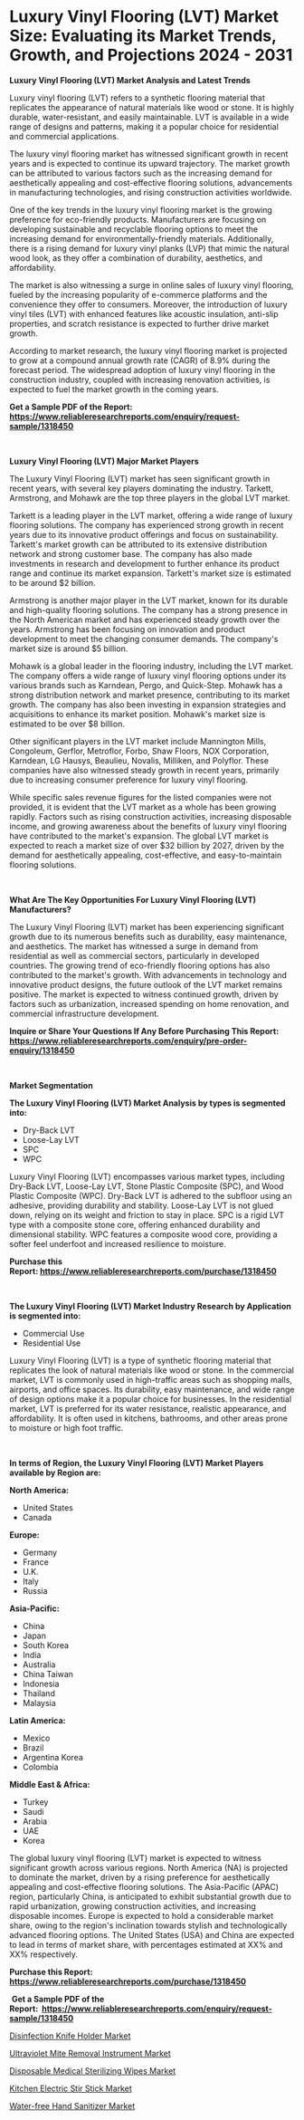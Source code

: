 <p><h1>Luxury Vinyl Flooring (LVT) Market Size: Evaluating its Market Trends, Growth, and Projections 2024 - 2031</h1></p><p><strong>Luxury Vinyl Flooring (LVT) Market Analysis and Latest Trends</strong></p>
<p><p>Luxury vinyl flooring (LVT) refers to a synthetic flooring material that replicates the appearance of natural materials like wood or stone. It is highly durable, water-resistant, and easily maintainable. LVT is available in a wide range of designs and patterns, making it a popular choice for residential and commercial applications.</p><p>The luxury vinyl flooring market has witnessed significant growth in recent years and is expected to continue its upward trajectory. The market growth can be attributed to various factors such as the increasing demand for aesthetically appealing and cost-effective flooring solutions, advancements in manufacturing technologies, and rising construction activities worldwide.</p><p>One of the key trends in the luxury vinyl flooring market is the growing preference for eco-friendly products. Manufacturers are focusing on developing sustainable and recyclable flooring options to meet the increasing demand for environmentally-friendly materials. Additionally, there is a rising demand for luxury vinyl planks (LVP) that mimic the natural wood look, as they offer a combination of durability, aesthetics, and affordability.</p><p>The market is also witnessing a surge in online sales of luxury vinyl flooring, fueled by the increasing popularity of e-commerce platforms and the convenience they offer to consumers. Moreover, the introduction of luxury vinyl tiles (LVT) with enhanced features like acoustic insulation, anti-slip properties, and scratch resistance is expected to further drive market growth.</p><p>According to market research, the luxury vinyl flooring market is projected to grow at a compound annual growth rate (CAGR) of 8.9% during the forecast period. The widespread adoption of luxury vinyl flooring in the construction industry, coupled with increasing renovation activities, is expected to fuel the market growth in the coming years.</p></p>
<p><strong>Get a Sample PDF of the Report:&nbsp; <a href="https://www.reliableresearchreports.com/enquiry/request-sample/1318450">https://www.reliableresearchreports.com/enquiry/request-sample/1318450</a></strong></p>
<p>&nbsp;</p>
<p><strong>Luxury Vinyl Flooring (LVT) Major Market Players</strong></p>
<p><p>The Luxury Vinyl Flooring (LVT) market has seen significant growth in recent years, with several key players dominating the industry. Tarkett, Armstrong, and Mohawk are the top three players in the global LVT market.</p><p>Tarkett is a leading player in the LVT market, offering a wide range of luxury flooring solutions. The company has experienced strong growth in recent years due to its innovative product offerings and focus on sustainability. Tarkett's market growth can be attributed to its extensive distribution network and strong customer base. The company has also made investments in research and development to further enhance its product range and continue its market expansion. Tarkett's market size is estimated to be around $2 billion.</p><p>Armstrong is another major player in the LVT market, known for its durable and high-quality flooring solutions. The company has a strong presence in the North American market and has experienced steady growth over the years. Armstrong has been focusing on innovation and product development to meet the changing consumer demands. The company's market size is around $5 billion.</p><p>Mohawk is a global leader in the flooring industry, including the LVT market. The company offers a wide range of luxury vinyl flooring options under its various brands such as Karndean, Pergo, and Quick-Step. Mohawk has a strong distribution network and market presence, contributing to its market growth. The company has also been investing in expansion strategies and acquisitions to enhance its market position. Mohawk's market size is estimated to be over $8 billion.</p><p>Other significant players in the LVT market include Mannington Mills, Congoleum, Gerflor, Metroflor, Forbo, Shaw Floors, NOX Corporation, Karndean, LG Hausys, Beaulieu, Novalis, Milliken, and Polyflor. These companies have also witnessed steady growth in recent years, primarily due to increasing consumer preference for luxury vinyl flooring.</p><p>While specific sales revenue figures for the listed companies were not provided, it is evident that the LVT market as a whole has been growing rapidly. Factors such as rising construction activities, increasing disposable income, and growing awareness about the benefits of luxury vinyl flooring have contributed to the market's expansion. The global LVT market is expected to reach a market size of over $32 billion by 2027, driven by the demand for aesthetically appealing, cost-effective, and easy-to-maintain flooring solutions.</p></p>
<p>&nbsp;</p>
<p><strong>What Are The Key Opportunities For Luxury Vinyl Flooring (LVT) Manufacturers?</strong></p>
<p><p>The Luxury Vinyl Flooring (LVT) market has been experiencing significant growth due to its numerous benefits such as durability, easy maintenance, and aesthetics. The market has witnessed a surge in demand from residential as well as commercial sectors, particularly in developed countries. The growing trend of eco-friendly flooring options has also contributed to the market's growth. With advancements in technology and innovative product designs, the future outlook of the LVT market remains positive. The market is expected to witness continued growth, driven by factors such as urbanization, increased spending on home renovation, and commercial infrastructure development.</p></p>
<p><strong>Inquire or Share Your Questions If Any Before Purchasing This Report: <a href="https://www.reliableresearchreports.com/enquiry/pre-order-enquiry/1318450">https://www.reliableresearchreports.com/enquiry/pre-order-enquiry/1318450</a></strong></p>
<p>&nbsp;</p>
<p><strong>Market Segmentation</strong></p>
<p><strong>The Luxury Vinyl Flooring (LVT) Market Analysis by types is segmented into:</strong></p>
<p><ul><li>Dry-Back LVT</li><li>Loose-Lay LVT</li><li>SPC</li><li>WPC</li></ul></p>
<p><p>Luxury Vinyl Flooring (LVT) encompasses various market types, including Dry-Back LVT, Loose-Lay LVT, Stone Plastic Composite (SPC), and Wood Plastic Composite (WPC). Dry-Back LVT is adhered to the subfloor using an adhesive, providing durability and stability. Loose-Lay LVT is not glued down, relying on its weight and friction to stay in place. SPC is a rigid LVT type with a composite stone core, offering enhanced durability and dimensional stability. WPC features a composite wood core, providing a softer feel underfoot and increased resilience to moisture.</p></p>
<p><strong>Purchase this Report:&nbsp;<a href="https://www.reliableresearchreports.com/purchase/1318450">https://www.reliableresearchreports.com/purchase/1318450</a></strong></p>
<p>&nbsp;</p>
<p><strong>The Luxury Vinyl Flooring (LVT) Market Industry Research by Application is segmented into:</strong></p>
<p><ul><li>Commercial Use</li><li>Residential Use</li></ul></p>
<p><p>Luxury Vinyl Flooring (LVT) is a type of synthetic flooring material that replicates the look of natural materials like wood or stone. In the commercial market, LVT is commonly used in high-traffic areas such as shopping malls, airports, and office spaces. Its durability, easy maintenance, and wide range of design options make it a popular choice for businesses. In the residential market, LVT is preferred for its water resistance, realistic appearance, and affordability. It is often used in kitchens, bathrooms, and other areas prone to moisture or high foot traffic.</p></p>
<p>&nbsp;</p>
<p><strong>In terms of Region, the Luxury Vinyl Flooring (LVT) Market Players available by Region are:</strong></p>
<p>
    <p> <strong> North America: </strong>
        <ul>
            <li>United States</li>
            <li>Canada</li>
        </ul>
        </p> 
    <p> <strong> Europe: </strong>
        <ul>
            <li>Germany</li>
            <li>France</li>
            <li>U.K.</li>
            <li>Italy</li>
            <li>Russia</li>
        </ul>
        </p> 
    <p> <strong> Asia-Pacific: </strong>
        <ul>
            <li>China</li>
            <li>Japan</li>
            <li>South Korea</li>
            <li>India</li>
            <li>Australia</li>
            <li>China Taiwan</li>
            <li>Indonesia</li>
            <li>Thailand</li>
            <li>Malaysia</li>
        </ul>
        </p> 
    <p> <strong> Latin America: </strong>
        <ul>
            <li>Mexico</li>
            <li>Brazil</li>
            <li>Argentina Korea</li>
            <li>Colombia</li>
        </ul>
        </p> 
    <p> <strong> Middle East & Africa: </strong>
        <ul>
            <li>Turkey</li>
            <li>Saudi</li>
            <li>Arabia</li>
            <li>UAE</li>
            <li>Korea</li>
        </ul>
    </p>
    </p>
<p><p>The global luxury vinyl flooring (LVT) market is expected to witness significant growth across various regions. North America (NA) is projected to dominate the market, driven by a rising preference for aesthetically appealing and cost-effective flooring solutions. The Asia-Pacific (APAC) region, particularly China, is anticipated to exhibit substantial growth due to rapid urbanization, growing construction activities, and increasing disposable incomes. Europe is expected to hold a considerable market share, owing to the region's inclination towards stylish and technologically advanced flooring options. The United States (USA) and China are expected to lead in terms of market share, with percentages estimated at XX% and XX% respectively.</p></p>
<p><strong>Purchase this Report: <a href="https://www.reliableresearchreports.com/purchase/1318450">https://www.reliableresearchreports.com/purchase/1318450</a></strong></p>
<p>&nbsp;<strong>Get a Sample PDF of the Report:&nbsp;&nbsp;<a href="https://www.reliableresearchreports.com/enquiry/request-sample/1318450">https://www.reliableresearchreports.com/enquiry/request-sample/1318450</a></strong></p>
<p><strong></strong></p>
<p><p><a href="https://github.com/abdelrhmankishk22/Market-Research-Report-List-2/blob/main/disinfection-knife-holder-market.md">Disinfection Knife Holder Market</a></p><p><a href="https://github.com/maliyahmorrow6654/Market-Research-Report-List-2/blob/main/ultraviolet-mite-removal-instrument-market.md">Ultraviolet Mite Removal Instrument Market</a></p><p><a href="https://github.com/deliacustodio40/Market-Research-Report-List-2/blob/main/disposable-medical-sterilizing-wipes-market.md">Disposable Medical Sterilizing Wipes Market</a></p><p><a href="https://github.com/mahnoor2003/Market-Research-Report-List-2/blob/main/kitchen-electric-stir-stick-market.md">Kitchen Electric Stir Stick Market</a></p><p><a href="https://github.com/scarol104/Market-Research-Report-List-2/blob/main/water-free-hand-sanitizer-market.md">Water-free Hand Sanitizer Market</a></p></p>